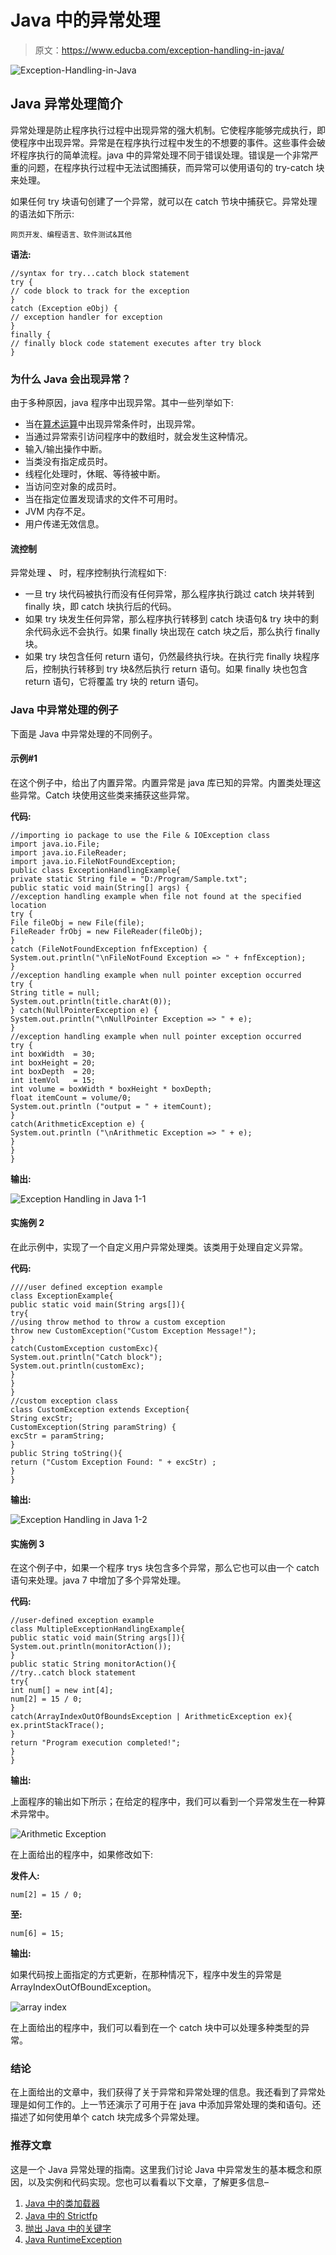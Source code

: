# Java 中的异常处理

> 原文：<https://www.educba.com/exception-handling-in-java/>

![Exception-Handling-in-Java](img/bb991fcde3a716b721d480e9ff3297ec.png)



## Java 异常处理简介

异常处理是防止程序执行过程中出现异常的强大机制。它使程序能够完成执行，即使程序中出现异常。异常是在程序执行过程中发生的不想要的事件。这些事件会破坏程序执行的简单流程。java 中的异常处理不同于错误处理。错误是一个非常严重的问题，在程序执行过程中无法试图捕获，而异常可以使用语句的 try-catch 块来处理。

如果任何 try 块语句创建了一个异常，就可以在 catch 节块中捕获它。异常处理的语法如下所示:

<small>网页开发、编程语言、软件测试&其他</small>

****语法:****

```
//syntax for try...catch block statement
try {
// code block to track for the exception
}
catch (Exception eObj) {
// exception handler for exception
}
finally {
// finally block code statement executes after try block
}
```

### 为什么 Java 会出现异常？

由于多种原因，java 程序中出现异常。其中一些列举如下:

*   当在[算术运算](https://www.educba.com/arithmetic-operators-in-java/)中出现异常条件时，出现异常。
*   当通过异常索引访问程序中的数组时，就会发生这种情况。
*   输入/输出操作中断。
*   当类没有指定成员时。
*   线程化处理时，休眠、等待被中断。
*   当访问空对象的成员时。
*   当在指定位置发现请求的文件不可用时。
*   JVM 内存不足。
*   用户传递无效信息。

#### 流控制

异常处理 ****、**** 时，程序控制执行流程如下:

*   一旦 try 块代码被执行而没有任何异常，那么程序执行跳过 catch 块并转到 finally 块，即 catch 块执行后的代码。
*   如果 try 块发生任何异常，那么程序执行转移到 catch 块语句& try 块中的剩余代码永远不会执行。如果 finally 块出现在 catch 块之后，那么执行 finally 块。
*   如果 try 块包含任何 return 语句，仍然最终执行块。在执行完 finally 块程序后，控制执行转移到 try 块&然后执行 return 语句。如果 finally 块也包含 return 语句，它将覆盖 try 块的 return 语句。

### Java 中异常处理的例子

下面是 Java 中异常处理的不同例子。

#### 示例#1

在这个例子中，给出了内置异常。内置异常是 java 库已知的异常。内置类处理这些异常。Catch 块使用这些类来捕获这些异常。

**代码:**

```
//importing io package to use the File & IOException class
import java.io.File;
import java.io.FileReader;
import java.io.FileNotFoundException;
public class ExceptionHandlingExample{
private static String file = "D:/Program/Sample.txt";
public static void main(String[] args) {
//exception handling example when file not found at the specified location
try {
File fileObj = new File(file);
FileReader frObj = new FileReader(fileObj);
}
catch (FileNotFoundException fnfException) {
System.out.println("\nFileNotFound Exception => " + fnfException);
}
//exception handling example when null pointer exception occurred
try {
String title = null;
System.out.println(title.charAt(0));
} catch(NullPointerException e) {
System.out.println("\nNullPointer Exception => " + e);
}
//exception handling example when null pointer exception occurred
try {
int boxWidth  = 30;
int boxHeight = 20;
int boxDepth  = 20;
int itemVol   = 15;
int volume = boxWidth * boxHeight * boxDepth;
float itemCount = volume/0;
System.out.println ("output = " + itemCount);
}
catch(ArithmeticException e) {
System.out.println ("\nArithmetic Exception => " + e);
}
}
}
```

**输出:**

![Exception Handling in Java 1-1](img/ac2894c34b98db692f40413cb1c2e326.png)



#### 实施例 2

在此示例中，实现了一个自定义用户异常处理类。该类用于处理自定义异常。

**代码:**

```
////user defined exception example
class ExceptionExample{
public static void main(String args[]){
try{
//using throw method to throw a custom exception
throw new CustomException("Custom Exception Message!");
}
catch(CustomException customExc){
System.out.println("Catch block");
System.out.println(customExc);
}
}
}
//custom exception class
class CustomException extends Exception{
String excStr;
CustomException(String paramString) {
excStr = paramString;
}
public String toString(){
return ("Custom Exception Found: " + excStr) ;
}
}
```

**输出:**

![Exception Handling in Java 1-2](img/bcf6f247cf7c2d0b37f197e165502bc3.png)



#### 实施例 3

在这个例子中，如果一个程序 trys 块包含多个异常，那么它也可以由一个 catch 语句来处理。java 7 中增加了多个异常处理。

**代码:**

```
//user-defined exception example
class MultipleExceptionHandlingExample{
public static void main(String args[]){
System.out.println(monitorAction());
}
public static String monitorAction(){
//try..catch block statement
try{
int num[] = new int[4];
num[2] = 15 / 0;
}
catch(ArrayIndexOutOfBoundsException | ArithmeticException ex){
ex.printStackTrace();
}
return "Program execution completed!";
}
}
```

**输出:**

上面程序的输出如下所示；在给定的程序中，我们可以看到一个异常发生在一种算术异常中。

![Arithmetic Exception](img/922d95ab6c43f2edfb58a55529ffdb3a.png)



在上面给出的程序中，如果修改如下:

**发件人:**

```
num[2] = 15 / 0;
```

**至:**

```
num[6] = 15;
```

**输出:**

如果代码按上面指定的方式更新，在那种情况下，程序中发生的异常是 ArrayIndexOutOfBoundException。

![array index](img/c0ef20a4aaad000c6fd28deb00037e1e.png)



在上面给出的程序中，我们可以看到在一个 catch 块中可以处理多种类型的异常。

### 结论

在上面给出的文章中，我们获得了关于异常和异常处理的信息。我还看到了异常处理是如何工作的。上一节还演示了可用于在 java 中添加异常处理的类和语句。还描述了如何使用单个 catch 块完成多个异常处理。

### 推荐文章

这是一个 Java 异常处理的指南。这里我们讨论 Java 中异常发生的基本概念和原因，以及实例和代码实现。您也可以看看以下文章，了解更多信息–

1.  [Java 中的类加载器](https://www.educba.com/classloader-in-java/)
2.  [Java 中的 Strictfp](https://www.educba.com/strictfp-in-java/)
3.  [抛出 Java 中的关键字](https://www.educba.com/throw-keyword-in-java/)
4.  [Java RuntimeException](https://www.educba.com/java-runtimeexception/)





